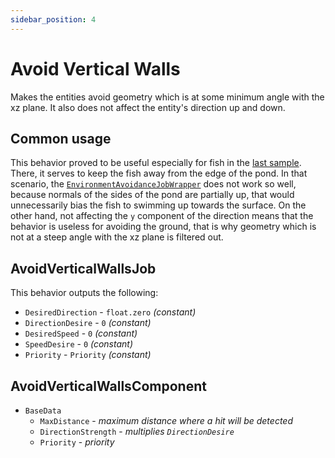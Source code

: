 ```yaml
---
sidebar_position: 4
---
```


# Avoid Vertical Walls

Makes the entities avoid geometry which is at some minimum angle with the xz plane. It also does not affect the entity's direction up and down. 

## Common usage

This behavior proved to be useful especially for fish in the [last sample](/docs/samples/full-example-scene). There, it serves to keep the fish away from the edge of the pond. In that scenario, the [`EnvironmentAvoidanceJobWrapper`](/docs/documentation-defaults/behaviors/ray-behaviors/envrionment-avoidance) does not work so well, because normals of the sides of the pond are partially up, that would unnecessarily bias the fish to swimming up towards the surface. On the other hand, not affecting the `y` component of the direction means that the behavior is useless for avoiding the ground, that is why geometry which is not at a steep angle with the xz plane is filtered out.

## AvoidVerticalWallsJob

This behavior outputs the following: 
- `DesiredDirection` - `float.zero` *(constant)*
- `DirectionDesire` - `0` *(constant)*
- `DesiredSpeed` - `0` *(constant)*
- `SpeedDesire` - `0` *(constant)*
- `Priority` -  `Priority` *(constant)*

## AvoidVerticalWallsComponent

- `BaseData`
    - `MaxDistance` - *maximum distance where a hit will be detected*
    - `DirectionStrength` - *multiplies `DirectionDesire`*
    - `Priority` - *priority*